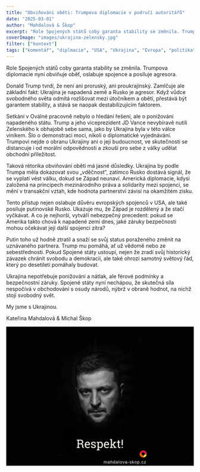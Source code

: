 ```yaml
---
title: "Obviňování oběti: Trumpova diplomacie v područí autoritářů"
date: "2025-03-01"
author: "Mahdalová & Škop"
excerpt: "Role Spojených států coby garanta stability se změnila. Trumpova diplomacie nyní obviňuje oběť, oslabuje spojence a posiluje agresora."
coverImage: "images/ukrajina-zelensky.jpg"
filter: ["kontext"]
tags: ["komentář", "diplmacie", "USA", "Ukrajina", "Evropa", "politika", "mír", "demokracie", "Zelensky", "Trump"]
---
```


Role Spojených států coby garanta stability se změnila. Trumpova diplomacie nyní obviňuje oběť, oslabuje spojence a posiluje agresora.

Donald Trump tvrdí, že není ani proruský, ani proukrajinský. Zamlčuje ale základní fakt: Ukrajina je napadená země a Rusko je agresor. Když vůdce svobodného světa odmítá rozlišovat mezi útočníkem a obětí, přestává být garantem stability, a stává se naopak destabilizujícím faktorem.

Setkání v Oválné pracovně nebylo o hledání řešení, ale o ponižování napadeného státu. Trump a jeho viceprezident JD Vance nevybíravě nutili Zelenského k obhajobě sebe sama, jako by Ukrajina byla v této válce viníkem. Šlo o demonstraci moci, nikoli o diplomatické vyjednávání. Trumpovi nejde o obranu Ukrajiny ani o její budoucnost, ve skutečnosti se distancuje i od morální odpovědnosti a zkouší pro sebe z války udělat obchodní příležitost.

Taková rétorika obviňování oběti má jasné důsledky. Ukrajina by podle Trumpa měla dokazovat svou „vděčnost“, zatímco Rusko dostává signál, že se vyplatí vést válku, dokud se Západ neunaví. Americká diplomacie, kdysi založená na principech mezinárodního práva a solidarity mezi spojenci, se mění v transakční vztah, kde hodnota partnerství závisí na okamžitém zisku.

Tento přístup nejen oslabuje důvěru evropských spojenců v USA, ale také posiluje putinovské Rusko. Ukazuje mu, že Západ je rozdělený a že stačí vyčkávat. A co je nejhorší, vytváří nebezpečný precedent: pokud se Amerika takto chová k napadené zemi dnes, jaké záruky bezpečnosti mohou očekávat její další spojenci zítra?

Putin toho už hodně ztratil a snaží se svůj status poraženého změnit na uznávaného partnera. Trump mu pomáhá, ať už vědomě nebo ze sebestřednosti. Pokud Spojené státy ustoupí, nejen že zradí svůj historický závazek chránit svobodu a demokracii, ale také ohrozí samotný světový řád, který po desetiletí pomáhaly budovat.

Ukrajina nepotřebuje ponižování a nátlak, ale férové podmínky a bezpečnostní záruky. Spojené státy nyní nechápou, že skutečná síla nespočívá v obchodování s osudy národů, nýbrž v obraně hodnot, na nichž stojí svobodný svět.

My jsme s Ukrajinou.

Kateřina Mahdalová & Michal Škop

![obrázek](images/ukrajina-zelensky.jpg)

